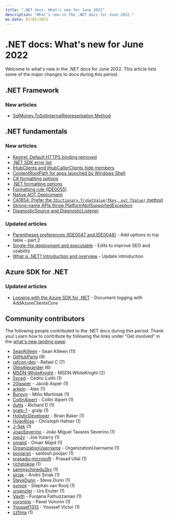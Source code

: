 ```yaml
---
title: ".NET docs: What's new for June 2022"
description: "What's new in the .NET docs for June 2022."
ms.date: 07/01/2022
---
```


# .NET docs: What's new for June 2022

Welcome to what's new in the .NET docs for June 2022. This article lists some of the major changes to docs during this period.

## .NET Framework

### New articles

- [SqlMoney.ToSqlInternalRepresentation Method](../framework/additional-apis/system.data.sqltypes.sqlmoney.tosqlinternalrepresentation.md)

## .NET fundamentals

### New articles

- [Kestrel: Default HTTPS binding removed](../core/compatibility/aspnet-core/7.0/https-binding-kestrel.md)
- [.NET SDK error list](../core/tools/sdk-errors/index.md)
- [IHubClients and IHubCallerClients hide members](../core/compatibility/aspnet-core/7.0/ihubclients-ihubcallerclients.md)
- [ContentRootPath for apps launched by Windows Shell](../core/compatibility/extensions/7.0/contentrootpath-hosted-app.md)
- [C# formatting options](../fundamentals/code-analysis/style-rules/csharp-formatting-options.md)
- [.NET formatting options](../fundamentals/code-analysis/style-rules/dotnet-formatting-options.md)
- [Formatting rule (IDE0055)](../fundamentals/code-analysis/style-rules/ide0055.md)
- [Native AOT Deployment](../core/deploying/native-aot/index.md)
- [CA1854: Prefer the `IDictionary.TryGetValue(TKey, out TValue)` method](../fundamentals/code-analysis/quality-rules/ca1854.md)
- [Strong-name APIs throw PlatformNotSupportedException](../core/compatibility/core-libraries/6.0/strong-name-signing-exceptions.md)
- [DiagnosticSource and DiagnosticListener](../core/diagnostics/diagnosticsource-diagnosticlistener.md)

### Updated articles

- [Parentheses preferences (IDE0047 and IDE0048)](../fundamentals/code-analysis/style-rules/ide0047-ide0048.md) - Add options to top table - part 2
- [Single-file deployment and executable](../core/deploying/single-file/overview.md) - Edits to improve SEO and usability
- [What is .NET? Introduction and overview](../core/introduction.md) - Update introduction

## Azure SDK for .NET

### Updated articles

- [Logging with the Azure SDK for .NET](../azure/sdk/logging.md) - Document logging with AddAzureClientsCore

## Community contributors

The following people contributed to the .NET docs during this period. Thank you! Learn how to contribute by following the links under "Get involved" in the [what's new landing page](index.yml).

- [SeanKilleen](https://github.com/SeanKilleen) - Sean Killeen (11)
- [GitHubPang](https://github.com/GitHubPang) (9)
- [rafcon-dev](https://github.com/rafcon-dev) - Rafael C (7)
- [OlegAlexander](https://github.com/OlegAlexander) (6)
- [MSDN-WhiteKnight](https://github.com/MSDN-WhiteKnight) - MSDN.WhiteKnight (2)
- [0xced](https://github.com/0xced) - Cédric Luthi (1)
- [20jasper](https://github.com/20jasper) - Jacob Asper (1)
- [arkein](https://github.com/arkein) - Alex (1)
- [Burgyn](https://github.com/Burgyn) - Miňo Martiniak (1)
- [CollinAlpert](https://github.com/CollinAlpert) - Collin Alpert (1)
- [dutts](https://github.com/dutts) - Richard D (1)
- [gralp-1](https://github.com/gralp-1) - gralp (1)
- [HolisticDeveloper](https://github.com/HolisticDeveloper) - Brian Baker (1)
- [HugoRoss](https://github.com/HugoRoss) - Christoph Hafner (1)
- [J-Sek](https://github.com/J-Sek) (1)
- [JoaoSeverino](https://github.com/JoaoSeverino) - João Miguel Tavares Severino (1)
- [joeizy](https://github.com/joeizy) - Joe Irizarry (1)
- [omajid](https://github.com/omajid) - Omair Majid (1)
- [OrganizationUsername](https://github.com/OrganizationUsername) - OrganizationUsername (1)
- [poojarsn](https://github.com/poojarsn) - santosh poojari (1)
- [prasadu-microsoft](https://github.com/prasadu-microsoft) - Prasad Ullal (1)
- [richstokoe](https://github.com/richstokoe) (1)
- [sammychinedu2ky](https://github.com/sammychinedu2ky) (1)
- [siriak](https://github.com/siriak) - Andrii Siriak (1)
- [SteveDunn](https://github.com/SteveDunn) - Steve Dunn (1)
- [svrooij](https://github.com/svrooij) - Stephan van Rooij (1)
- [ursenzler](https://github.com/ursenzler) - Urs Enzler (1)
- [Vayth](https://github.com/Vayth) - Furqana Fathuzzaman (1)
- [voroninp](https://github.com/voroninp) - Pavel Voronin (1)
- [Youssef1313](https://github.com/Youssef1313) - Youssef Victor (1)
- [zzfima](https://github.com/zzfima) (1)

